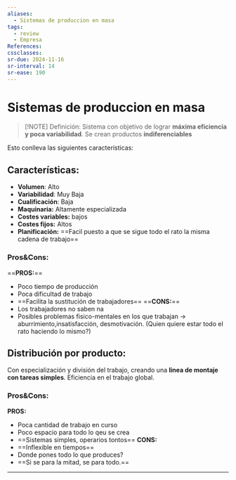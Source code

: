 ```yaml
---
aliases:
  - Sistemas de produccion en masa
tags:
  - review
  - Empresa
References: 
cssclasses:
sr-due: 2024-11-16
sr-interval: 14
sr-ease: 190
---
```

# Sistemas de produccion en masa

> [!NOTE] Definición: 
> Sistema con objetivo de lograr **máxima eficiencia y poca variabilidad**. Se crean productos **indiferenciables**

Esto conlleva las siguientes características:
## Características:

+ **Volumen**: Alto
+ **Variabilidad**: Muy Baja
+ **Cualificación**: Baja
+ **Maquinaria:** Altamente especializada 
+ **Costes variables:** bajos
+ **Costes fijos:** Altos
+ **Planificación:** ==Facil puesto a que se sigue todo el rato la misma cadena de trabajo==

### Pros&Cons:
==**PROS:**==
+ Poco tiempo de producción
+ Poca dificultad de trabajo
+ ==Facilita la sustitución de trabajadores==
==**CONS:**==
+ Los trabajadores no saben na
+ Posibles problemas fisico-mentales en los que trabajan → aburrimiento,insatisfacción, desmotivación. (Quien quiere estar todo el rato haciendo lo mismo?)


## Distribución por producto:
Con especialización y división del trabajo, creando una **linea de montaje con tareas simples**. Eficiencia en el trabajo global.

### Pros&Cons:
**PROS:**
+ Poca cantidad de trabajo en curso
+ Poco espacio para todo lo qeu se crea
+ ==Sistemas simples, operarios tontos==
**CONS:**
+ ==Inflexible en tiempos==
+ Donde pones todo lo que produces?
+ ==Si se para la mitad, se para todo.==
***
